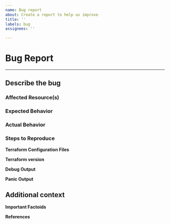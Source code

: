 ```yaml
---
name: Bug report
about: Create a report to help us improve
title: ''
labels: bug
assignees: ''

---
```


<!-- Thank you for opening an issue. Please note that we try to keep the issue
tracker reserved for bug reports and feature requests. For general usage
questions, please see:
https://github.com/abrhacom/terraform-provider-abrha/discussions

**NOTE: Before submitting a bug**

There are cases where the provider receives HTTP Service Error (500 level HTTP
statuses) responses from the Abrha API. There are some cases where the
provider might handle these and retry. If the problem persists, it's best to
contact [Abrha support](https://cloudsupport.parspack.com/)  -->

# Bug Report

<!-- Include as much of the following details with your bug report: -->
---

## Describe the bug
<!-- A clear and concise description of what the bug is. -->

### Affected Resource(s)
<!-- Please list the resources, for example:
- abrha_vm
- abrha_kubernetes_cluster

If this issue appears to affect multiple resources, it may be an issue with
Terraform's core, so please mention this. -->

### Expected Behavior
<!-- What should have happened? -->

### Actual Behavior
<!-- What actually happened? -->

### Steps to Reproduce
<!-- Please list the steps required to reproduce the issue, for example:
1. `terraform apply` -->

**Terraform Configuration Files**
<!--
# Copy-paste your Terraform configurations here - for large Terraform configs,
# please use a service like Dropbox and share a link to the ZIP file. For
# security, you can also encrypt the files using our GPG public key.-->

**Terraform version**
<!-- Run `terraform -v` to show the version. If you are not running the latest
version of Terraform, please upgrade because your issue may have already been
fixed. -->

**Debug Output**
<!-- Please provide a link to a GitHub Gist containing the complete debug output:
https://www.terraform.io/docs/internals/debugging.html. Please do NOT paste the
debug output in the issue; just paste a link to the Gist. -->

**Panic Output**
<!-- If Terraform produced a panic, please provide a link to a GitHub Gist
containing the output of the `crash.log`. -->

## Additional context
<!-- Add any other context about the problem here. -->

**Important Factoids**
<!-- Vms use custom images or kernels. -->

**References**
<!-- Include links to other GitHub issues (open or closed) or Pull Requests
that relate to this issue. -->

